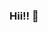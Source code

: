 ### Hii!! 👋

<!--
**Smjfirna/smjfirna** is a ✨ _special_ ✨ repository because its `README.md` (this file) appears on your GitHub profile.

Here are some ideas to get you started:

- 🔭 I’m a System Information student
- 🌱 I’m learning about Data Science and Machine Learning
-->
